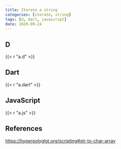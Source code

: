 ```yaml
---
title: Iterate a string
categories: [iterate, string]
tags: [d, dart, javascript]
date: 2020-09-24
---
```


## D

{{< r "a.d" >}}

## Dart

{{< r "a.dart" >}}

## JavaScript

{{< r "a.js" >}}

## References

<https://hyperpolyglot.org/scripting#str-to-char-array>
